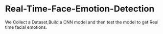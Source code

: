 # Real-Time-Face-Emotion-Detection
We Collect a Dataset,Build a CNN model and then test the model to get Real time facial emotions. 
